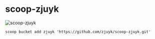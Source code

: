 # scoop-zjuyk

![scoop-zjuyk](https://github.com/zjuyk/scoop-zjuyk/actions/workflows/schedule.yml/badge.svg)

`scoop bucket add zjuyk 'https://github.com/zjuyk/scoop-zjuyk.git'`
